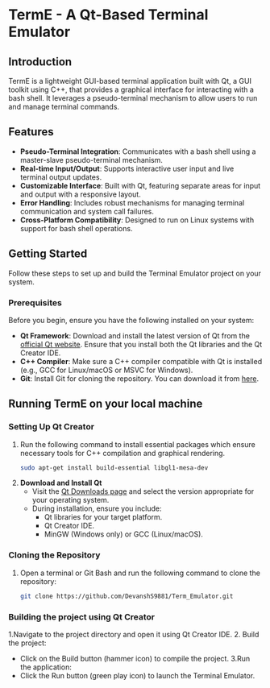 # TermE - A Qt-Based Terminal Emulator 
## Introduction
TermE is a lightweight GUI-based terminal application built with Qt, a GUI toolkit using C++, that provides a graphical interface for interacting with a bash shell. It leverages a pseudo-terminal mechanism to allow users to run and manage terminal commands.
## Features
- **Pseudo-Terminal Integration**: Communicates with a bash shell using a master-slave pseudo-terminal mechanism.  
- **Real-time Input/Output**: Supports interactive user input and live terminal output updates.  
- **Customizable Interface**: Built with Qt, featuring separate areas for input and output with a responsive layout.  
- **Error Handling**: Includes robust mechanisms for managing terminal communication and system call failures.  
- **Cross-Platform Compatibility**: Designed to run on Linux systems with support for bash shell operations.
## Getting Started

Follow these steps to set up and build the Terminal Emulator project on your system.

### Prerequisites

Before you begin, ensure you have the following installed on your system:

- **Qt Framework**: Download and install the latest version of Qt from the [official Qt website](https://www.qt.io/download). Ensure that you install both the Qt libraries and the Qt Creator IDE.
- **C++ Compiler**: Make sure a C++ compiler compatible with Qt is installed (e.g., GCC for Linux/macOS or MSVC for Windows).
- **Git**: Install Git for cloning the repository. You can download it from [here](https://git-scm.com/).

## Running TermE on your local machine 

### Setting Up Qt Creator
1. Run the following command to install essential packages which ensure necessary tools for C++ compilation and graphical rendering.
   ```bash
   sudo apt-get install build-essential libgl1-mesa-dev

2. **Download and Install Qt**  
   - Visit the [Qt Downloads page](https://www.qt.io/download) and select the version appropriate for your operating system.
   - During installation, ensure you include:
     - Qt libraries for your target platform.
     - Qt Creator IDE.
     - MinGW (Windows only) or GCC (Linux/macOS).


### Cloning the Repository

1. Open a terminal or Git Bash and run the following command to clone the repository:
   ```bash
   git clone https://github.com/DevanshS9881/Term_Emulator.git
   
### Building the project using Qt Creator
1.Navigate to the project directory and open it using Qt Creator IDE.
2. Build the project:
   - Click on the Build button (hammer icon) to compile the project.
3.Run the application:
   - Click the Run button (green play icon) to launch the Terminal Emulator.
  
   


